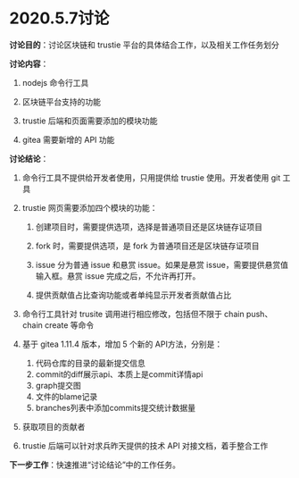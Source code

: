 # 2020.5.7讨论

**讨论目的**：讨论区块链和 trustie 平台的具体结合工作，以及相关工作任务划分

**讨论内容**：

1. nodejs 命令行工具

2. 区块链平台支持的功能

3. trustie 后端和页面需要添加的模块功能

4. gitea 需要新增的 API 功能

**讨论结论**：

1. 命令行工具不提供给开发者使用，只用提供给 trustie 使用。开发者使用 git 工具

2. trustie 网页需要添加四个模块的功能：

    1. 创建项目时，需要提供选项，选择是普通项目还是区块链存证项目

    2. fork 时，需要提供选项，是 fork 为普通项目还是区块链存证项目

    3. issue 分为普通 issue 和悬赏 issue。如果是悬赏 issue，需要提供悬赏值输入框。悬赏 issue 完成之后，不允许再打开。

    4. 提供贡献值占比查询功能或者单纯显示开发者贡献值占比

3. 命令行工具针对 trusite 调用进行相应修改，包括但不限于 chain push、chain create 等命令

4. 基于 gitea 1.11.4 版本，增加 5 个新的 API方法，分别是：

    1. 代码仓库的目录的最新提交信息
    2. commit的diff展示api、本质上是commit详情api
    3. graph提交图
    4. 文件的blame记录
    5. branches列表中添加commits提交统计数据量
6. 获取项目的贡献者
   
5. trustie 后端可以针对求兵昨天提供的技术 API 对接文档，着手整合工作

**下一步工作**：快速推进“讨论结论”中的工作任务。
